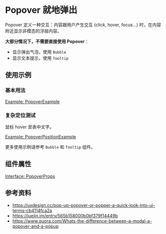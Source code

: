 # Popover 就地弹出

Popover 定义一种交互：内容跟用户产生交互 (click, hover, focus...) 时，在内容附近显示非模态的浮层内容。

**大部分情况下，不需要直接使用 Popover**：

- 显示弹出气泡，使用 `Bubble`
- 显示文本提示，使用 `Tooltip`

## 使用示例

<!-- <Half> -->

### 基本用法

[Example: PopoverExample](./_example/PopoverExample.jsx)

### 复杂定位测试

鼠标 hover 至表中文字。

[Example: PopoverPositionExample](./_example/PopoverPositionExample.jsx)

更多使用示例请参考 `Bubble` 和 `Tooltip` 组件。

<!-- </Half> -->

## 组件属性

[Interface: PopoverProps](./Popover.tsx)

## 参考资料

- https://uxdesign.cc/pop-up-popover-or-popper-a-quick-look-into-ui-terms-cb4114fca2a
- https://juejin.im/entry/565b158000b0bf379f14449b
- https://www.quora.com/Whats-the-difference-between-a-modal-a-popover-and-a-popup
